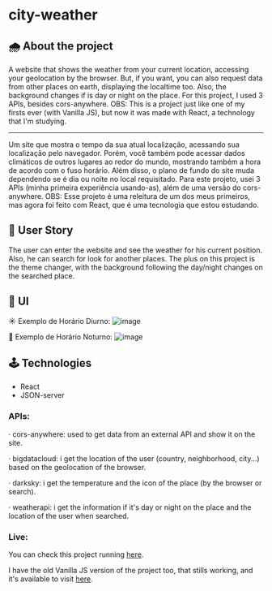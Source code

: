 # city-weather

## 🌧 About the project 
A website that shows the weather from your current location, accessing your geolocation by the browser. But, if you want, you can also request data from other places on earth, displaying the localtime too. Also, the background changes if is day or night on the place. For this project, I used 3 APIs, besides cors-anywhere. 
OBS: This is a project just like one of my firsts ever (with Vanilla JS), but now it was made with React, a technology that I'm studying.
__________________________________________________________________________________________________

Um site que mostra o tempo da sua atual localização, acessando sua localização pelo navegador. Porém, você também pode acessar dados climáticos de outros lugares ao redor do mundo, mostrando também a hora de acordo com o fuso horário. Além disso, o plano de fundo do site muda dependendo se é dia ou noite no local requisitado. Para este projeto, usei 3 APIs (minha primeira experiência usando-as), além de uma versão do cors-anywhere.
OBS: Esse projeto é uma releitura de um dos meus primeiros, mas agora foi feito com React, que é uma tecnologia que estou estudando.

## 🧔 User Story

The user can enter the website and see the weather for his current position. Also, he can search for look for another places. The plus on this project is the theme changer, with the background following the day/night changes on the searched place.

## 🎨 UI
☀️ Exemplo de Horário Diurno:
![image](https://user-images.githubusercontent.com/82226141/135192722-75230479-6629-48a4-aebd-c9df9f4ddbb5.png)

🌙 Exemplo de Horário Noturno:
![image](https://user-images.githubusercontent.com/82226141/135192701-001b77d6-e0c5-4a48-b802-8ec5635360e4.png)


## 🕹️ Technologies

- React
- JSON-server 

### APIs:

· cors-anywhere: used to get data from an external API and show it on the site.

· bigdatacloud: i get the location of the user (country, neighborhood, city...) based on the geolocation of the browser.

· darksky: i get the temperature and the icon of the place (by the browser or search).

· weatherapi: i get the information if it's day or night on the place and the location of the user when searched.

### Live:

You can check this project running [here](https://city-weather-live.netlify.app).

I have the old Vanilla JS version of the project too, that stills working,  and it's available to visit [here](https://cityweather-info.herokuapp.com/index.html).
